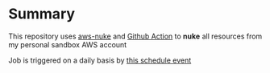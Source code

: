 # Summary

This repository uses [aws-nuke](https://github.com/rebuy-de/aws-nuke) and [Github Action](https://github.com/victoraldir/nuke-my-aws/actions) to **nuke** all resources from my personal sandbox AWS account

Job is triggered on a daily basis by [this schedule event](https://github.com/victoraldir/nuke-my-aws/blob/main/.github/workflows/aws-nuke.yml#L17)
